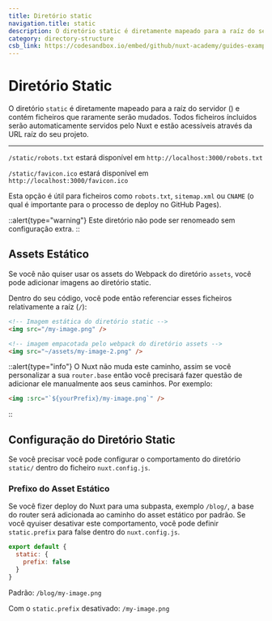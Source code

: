 ```yaml
---
title: Diretório static
navigation.title: static
description: O diretório static é diretamente mapeado para a raíz do servidor () e contém ficheiros que raramente serão mudados. Todos ficheiros íncluidos serão automaticamente servidos pelo Nuxt e estão acessíveis através da URL raíz do seu projeto.
category: directory-structure
csb_link: https://codesandbox.io/embed/github/nuxt-academy/guides-examples/tree/master/04_directory_structure/13_static?fontsize=14&hidenavigation=1&theme=dark
---
```

# Diretório Static

O diretório `static` é diretamente mapeado para a raíz do servidor () e contém ficheiros que raramente serão mudados. Todos ficheiros íncluidos serão automaticamente servidos pelo Nuxt e estão acessíveis através da URL raíz do seu projeto.

---

`/static/robots.txt` estará disponível em `http://localhost:3000/robots.txt`

`/static/favicon.ico` estará disponível em `http://localhost:3000/favicon.ico`

Esta opção é útil para ficheiros como `robots.txt`, `sitemap.xml` ou `CNAME` (o qual é importante para o processo de deploy no GitHub Pages).

::alert{type="warning"}
Este diretório não pode ser renomeado sem configuração extra.
::

## Assets Estático

Se você não quiser usar os assets do Webpack do diretório `assets`, você pode adicionar imagens ao diretório static.

Dentro do seu código, você pode então referenciar esses ficheiros relativamente a raíz (`/`):

```html
<!-- Imagem estática do diretório static -->
<img src="/my-image.png" />

<!-- imagem empacotada pelo webpack do diretório assets -->
<img src="~/assets/my-image-2.png" />
```

::alert{type="info"}
O Nuxt não muda este caminho, assim se você personalizar a sua `router.base` então você precisará fazer questão de adicionar ele manualmente aos seus caminhos. Por exemplo:

```html
<img :src="`${yourPrefix}/my-image.png`" />
```
::


## Configuração do Diretório Static

Se você precisar você pode configurar o comportamento do diretório `static/` dentro do ficheiro `nuxt.config.js`.

### Prefixo do Asset Estático

Se você fizer deploy do Nuxt para uma subpasta, exemplo `/blog/`, a base do router será adicionada ao caminho do asset estático por padrão. Se você qyuiser desativar este comportamento, você pode definir `static.prefix` para false dentro do `nuxt.config.js`.

```js
export default {
  static: {
    prefix: false
  }
}
```

Padrão: `/blog/my-image.png`

Com o `static.prefix` desativado: `/my-image.png`
